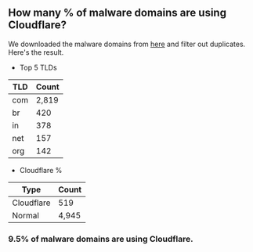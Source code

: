 ## How many % of malware domains are using Cloudflare?


We downloaded the malware domains from [here](https://urlhaus.abuse.ch) and filter out duplicates.
Here's the result.


[//]: # (start replacement)


- Top 5 TLDs

| TLD | Count |
| --- | --- |
| com | 2,819 |
| br | 420 |
| in | 378 |
| net | 157 |
| org | 142 |


- Cloudflare %

| Type | Count |
| --- | --- |
| Cloudflare | 519 |
| Normal | 4,945 |


### 9.5% of malware domains are using Cloudflare.
